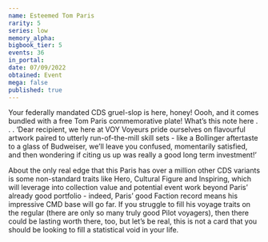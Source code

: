 ```yaml
---
name: Esteemed Tom Paris
rarity: 5
series: low
memory_alpha:
bigbook_tier: 5
events: 36
in_portal:
date: 07/09/2022
obtained: Event
mega: false
published: true
---
```


Your federally mandated CDS gruel-slop is here, honey! Oooh, and it comes bundled with a free Tom Paris commemorative plate! What’s this note here . . . ‘Dear recipient, we here at VOY Voyeurs pride ourselves on flavourful artwork paired to utterly run-of-the-mill skill sets - like a Bollinger aftertaste to a glass of Budweiser, we’ll leave you confused, momentarily satisfied, and then wondering if citing us up was really a good long term investment!’ 

About the only real edge that this Paris has over a million other CDS variants is some non-standard traits like Hero, Cultural Figure and Inspiring, which will leverage into collection value and potential event work beyond Paris’ already good portfolio - indeed, Paris’ good Faction record means his impressive CMD base will go far. If you struggle to fill his voyage traits on the regular (there are only so many truly good Pilot voyagers), then there could be lasting worth there, too, but let’s be real, this is not a card that you should be looking to fill a statistical void in your life.
